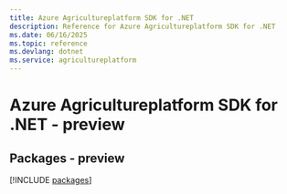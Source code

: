 ```yaml
---
title: Azure Agricultureplatform SDK for .NET
description: Reference for Azure Agricultureplatform SDK for .NET
ms.date: 06/16/2025
ms.topic: reference
ms.devlang: dotnet
ms.service: agricultureplatform
---
```

# Azure Agricultureplatform SDK for .NET - preview
## Packages - preview
[!INCLUDE [packages](agricultureplatform-index.md)]
